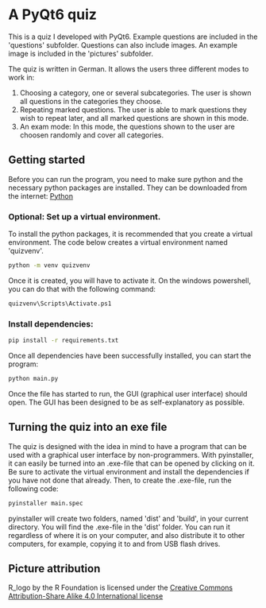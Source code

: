 # A PyQt6 quiz

This is a quiz I developed with PyQt6. Example questions are included in the 'questions' subfolder. Questions can also include images. An example image is included in the 'pictures' subfolder.

The quiz is written in German. It allows the users three different modes to work in:
1. Choosing a category, one or several subcategories. The user is shown all questions in the categories they choose.
2. Repeating marked questions. The user is able to mark questions they wish to repeat later, and all marked questions are shown in this mode.
3. An exam mode: In this mode, the questions shown to the user are choosen randomly and cover all categories.

## Getting started

Before you can run the program, you need to make sure python and the necessary python packages are installed. They can be downloaded from the internet: [Python](https://www.python.org/downloads/)

### Optional: Set up a virtual environment.
To install the python packages, it is recommended that you create a virtual environment. The code below creates a virtual environment named 'quizvenv'.
  ```sh
python -m venv quizvenv
 ```
Once it is created, you will have to activate it. On the windows powershell, you can do that with the following command:
  ```sh
quizvenv\Scripts\Activate.ps1
 ```

### Install dependencies:
  ```sh
pip install -r requirements.txt
 ```
Once all dependencies have been successfully installed, you can start the program:
  ```sh
python main.py
 ```
Once the file has started to run, the GUI (graphical user interface) should open. The GUI has been designed to be as self-explanatory as possible.

## Turning the quiz into an exe file
The quiz is designed with the idea in mind to have a program that can be used with a graphical user interface by non-programmers. With pyinstaller, it can easily be turned into an .exe-file that can be opened by clicking on it. Be sure to activate the virtual environment and install the dependencies if you have not done that already. Then, to create the .exe-file, run the following code:
  ```sh
pyinstaller main.spec
 ```
pyinstaller will create two folders, named 'dist' and 'build', in your current directory. You will find the .exe-file in the 'dist' folder. You can run it regardless of where it is on your computer, and also distribute it to other computers, for example, copying it to and from USB flash drives.

## Picture attribution
R_logo by the R Foundation is licensed under the [Creative Commons](https://en.wikipedia.org/wiki/Creative_Commons) [Attribution-Share Alike 4.0 International license](https://creativecommons.org/licenses/by-sa/4.0/deed.en)